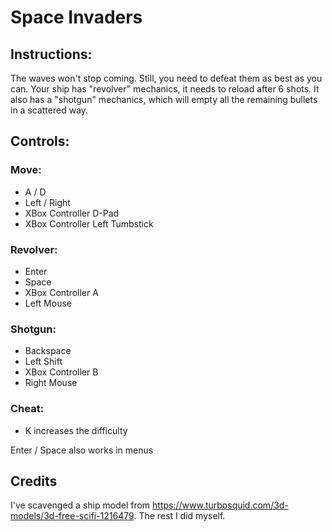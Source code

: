 # Space Invaders

## Instructions:
The waves won't stop coming. Still, you need to defeat them as best as you can. Your ship has "revolver" mechanics, it needs to reload after 6 shots. It also has a "shotgun" mechanics, which will empty all the remaining bullets in a scattered way.

## Controls:
### Move:
- A / D
- Left / Right
- XBox Controller D-Pad
- XBox Controller Left Tumbstick

### Revolver:
- Enter
- Space
- XBox Controller A
- Left Mouse

### Shotgun:
- Backspace
- Left Shift
- XBox Controller B
- Right Mouse

### Cheat:
- K increases the difficulty

Enter / Space also works in menus

## Credits
I've scavenged a ship model from https://www.turbosquid.com/3d-models/3d-free-scifi-1216479. The rest I did myself.
